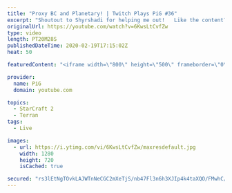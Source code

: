 ```yaml
---
title: "Proxy BC and Planetary! | Twitch Plays PiG #36"
excerpt: "Shoutout to Shyrshadi for helping me out!   Like the content? Then consider to leave a thumbs up and subscribe! ;) If you wish to support me please consider doing so through my patreon: https://www.patreon.com/PiGSC2 Videos don’t appear in your feed and you want to get notified about new uploads? Press"
originalUrl: https://youtube.com/watch?v=6KwsLtCvfZw
type: video
length: PT20M28S
publishedDateTime: 2020-02-19T17:15:02Z
heat: 50

featuredContent: "<iframe width=\"800\" height=\"500\" frameborder=\"0\" src=\"https://www.youtube.com/embed/6KwsLtCvfZw\" allow=\"accelerometer; autoplay; encrypted-media; gyroscope; picture-in-picture\" allowfullscreen></iframe>"

provider:
  name: PiG
  domain: youtube.com

topics:
  - StarCraft 2
  - Terran
tags:
  - Live

images:
  - url: https://i.ytimg.com/vi/6KwsLtCvfZw/maxresdefault.jpg
    width: 1280
    height: 720
    isCached: true

secured: "rs3lEtNgTOvkLAJWTnNeCGC2mXeTjS/nb47Fl3n6h3XJIp4k4taXQO/FMwhC/57tBHACuGa3mP1NxnrG7Gy6LjBUSR8R4imnE/x14UMokqMCvDfdQnB4J9OWCNY9jwov6DqzFqIwKmcieYX/5L/X+T8VlEIpR4u1pRL7QoZY/Txxl15f5X3uCN92sNBYR5Ci8pTSoR0bozYg5hcfDAplJU+FpOdM3KtVdBZwfDEBcw5VU+pmAwc77ePvyrLpGw/WJfoZh5111RkdsORZgFYiMKlS7wct8vTB6jDCoknKtyLtbbiGfTpTxQwN72nDRUQuSB5YKJtzl+e5Z78VOoQNX0gCje6TyApQvS6w36UIfQLGNJKGqFJq1rV4WIvlq8UTImJKJ4Ea01Y/zLugjUdQaIa45rORN1QiY6XG0g9GDbE=;NfDJdJKLdgN+I9r3/pC8XA=="
---
```


